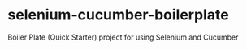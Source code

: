 # selenium-cucumber-boilerplate
Boiler Plate (Quick Starter) project for using Selenium and Cucumber
